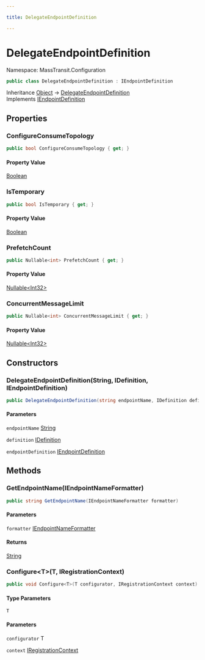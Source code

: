 ```yaml
---

title: DelegateEndpointDefinition

---
```


# DelegateEndpointDefinition

Namespace: MassTransit.Configuration

```csharp
public class DelegateEndpointDefinition : IEndpointDefinition
```

Inheritance [Object](https://learn.microsoft.com/en-us/dotnet/api/system.object) → [DelegateEndpointDefinition](../masstransit-configuration/delegateendpointdefinition)<br/>
Implements [IEndpointDefinition](../../masstransit-abstractions/masstransit/iendpointdefinition)

## Properties

### **ConfigureConsumeTopology**

```csharp
public bool ConfigureConsumeTopology { get; }
```

#### Property Value

[Boolean](https://learn.microsoft.com/en-us/dotnet/api/system.boolean)<br/>

### **IsTemporary**

```csharp
public bool IsTemporary { get; }
```

#### Property Value

[Boolean](https://learn.microsoft.com/en-us/dotnet/api/system.boolean)<br/>

### **PrefetchCount**

```csharp
public Nullable<int> PrefetchCount { get; }
```

#### Property Value

[Nullable\<Int32\>](https://learn.microsoft.com/en-us/dotnet/api/system.nullable-1)<br/>

### **ConcurrentMessageLimit**

```csharp
public Nullable<int> ConcurrentMessageLimit { get; }
```

#### Property Value

[Nullable\<Int32\>](https://learn.microsoft.com/en-us/dotnet/api/system.nullable-1)<br/>

## Constructors

### **DelegateEndpointDefinition(String, IDefinition, IEndpointDefinition)**

```csharp
public DelegateEndpointDefinition(string endpointName, IDefinition definition, IEndpointDefinition endpointDefinition)
```

#### Parameters

`endpointName` [String](https://learn.microsoft.com/en-us/dotnet/api/system.string)<br/>

`definition` [IDefinition](../../masstransit-abstractions/masstransit/idefinition)<br/>

`endpointDefinition` [IEndpointDefinition](../../masstransit-abstractions/masstransit/iendpointdefinition)<br/>

## Methods

### **GetEndpointName(IEndpointNameFormatter)**

```csharp
public string GetEndpointName(IEndpointNameFormatter formatter)
```

#### Parameters

`formatter` [IEndpointNameFormatter](../../masstransit-abstractions/masstransit/iendpointnameformatter)<br/>

#### Returns

[String](https://learn.microsoft.com/en-us/dotnet/api/system.string)<br/>

### **Configure\<T\>(T, IRegistrationContext)**

```csharp
public void Configure<T>(T configurator, IRegistrationContext context)
```

#### Type Parameters

`T`<br/>

#### Parameters

`configurator` T<br/>

`context` [IRegistrationContext](../../masstransit-abstractions/masstransit/iregistrationcontext)<br/>
